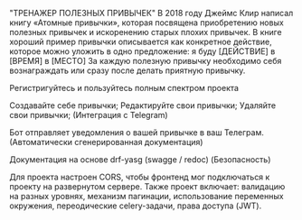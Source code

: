 "ТРЕНАЖЕР ПОЛЕЗНЫХ ПРИВЫЧЕК" В 2018 году Джеймс Клир написал книгу «Атомные привычки», которая посвящена приобретению новых полезных привычек и искоренению старых плохих привычек. В книге хороший пример привычки описывается как конкретное действие, которое можно уложить в одно предложение: я буду [ДЕЙСТВИЕ] в [ВРЕМЯ] в [МЕСТО] За каждую полезную привычку необходимо себя вознаграждать или сразу после делать приятную привычку.


Регистригуйтесь и пользуйтесь полным спектром проекта


Создавайте себе привычки;
Редактируйте свои привычки;
Удаляйте свои привычки;
(Интеграция с Telegram)

Бот отправляет уведомления о вашей привычке в ваш Телеграм.
(Автоматически сгенерированная документация)

Документация на основе drf-yasg (swagge / redoc)
(Безопасность)

Для проекта настроен CORS, чтобы фронтенд мог подключаться к проекту на развернутом сервере.
Также проект включает: валидацию на разных уровнях, механизм пагинации, использование переменных окружения, переодические celery-задачи, права доступа (JWT).